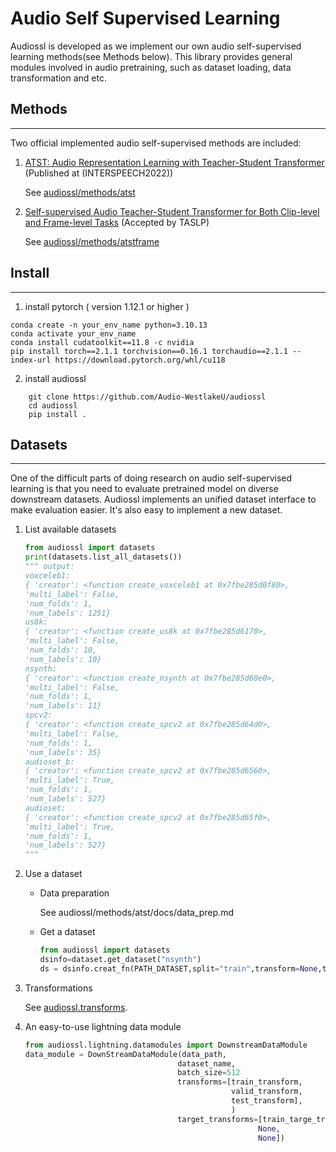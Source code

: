 # Audio Self Supervised Learning 

Audiossl is developed as we implement our own audio self-supervised learning methods(see Methods below). This library provides general modules involved in audio pretraining, such as dataset loading, data transformation and etc.

## Methods
------------------------------

Two official implemented audio self-supervised methods are included:

1. [ATST: Audio Representation Learning with Teacher-Student Transformer](https://arxiv.org/abs/2204.12076) (Published at (INTERSPEECH2022))

    See [audiossl/methods/atst](audiossl/methods/atst)

2. [Self-supervised Audio Teacher-Student Transformer
for Both Clip-level and Frame-level Tasks](https://arxiv.org/abs/2306.04186) (Accepted by TASLP)

    See [audiossl/methods/atstframe](audiossl/methods/atstframe)

## Install
------------------------

1. install pytorch ( version 1.12.1 or higher )


```
conda create -n your_env_name python=3.10.13
conda activate your_env_name
conda install cudatoolkit==11.8 -c nvidia
pip install torch==2.1.1 torchvision==0.16.1 torchaudio==2.1.1 --index-url https://download.pytorch.org/whl/cu118

```

2. install audiossl

```
    git clone https://github.com/Audio-WestlakeU/audiossl
    cd audiossl
    pip install .
```

## Datasets
--------------------------------

One of the difficult parts of doing research on audio self-supervised learning is that you need to evaluate pretrained model on diverse downstream datasets. Audiossl implements an unified dataset interface to make evaluation easier. It's also easy to implement a new dataset.


1. List available datasets

    ```python
    from audiossl import datasets
    print(datasets.list_all_datasets())
    """ output:
    voxceleb1:
    { 'creator': <function create_voxceleb1 at 0x7fbe285d0f80>,
    'multi_label': False,
    'num_folds': 1,
    'num_labels': 1251}
    us8k:
    { 'creator': <function create_us8k at 0x7fbe285d6170>,
    'multi_label': False,
    'num_folds': 10,
    'num_labels': 10}
    nsynth:
    { 'creator': <function create_nsynth at 0x7fbe285d60e0>,
    'multi_label': False,
    'num_folds': 1,
    'num_labels': 11}
    spcv2:
    { 'creator': <function create_spcv2 at 0x7fbe285d64d0>,
    'multi_label': False,
    'num_folds': 1,
    'num_labels': 35}
    audioset_b:
    { 'creator': <function create_spcv2 at 0x7fbe285d6560>,
    'multi_label': True,
    'num_folds': 1,
    'num_labels': 527}
    audioset:
    { 'creator': <function create_spcv2 at 0x7fbe285d65f0>,
    'multi_label': True,
    'num_folds': 1,
    'num_labels': 527}
    """
    ```

2.  Use a dataset

    * Data preparation 

        See audiossl/methods/atst/docs/data_prep.md

    * Get a dataset

        ```python
        from audiossl import datasets
        dsinfo=dataset.get_dataset("nsynth")
        ds = dsinfo.creat_fn(PATH_DATASET,split="train",transform=None,target_transform=None)
        ```
3. Transformations

    See [audiossl.transforms](audiossl/transforms). 

4.  An easy-to-use lightning data module 
    ```python
    from audiossl.lightning.datamodules import DownstreamDataModule
    data_module = DownStreamDataModule(data_path,
                                      dataset_name,
                                      batch_size=512
                                      transforms=[train_transform,
                                                  valid_transform,
                                                  test_transform],
                                                  )
                                      target_transforms=[train_targe_transform,
                                                        None,
                                                        None])
    ```
                                    
